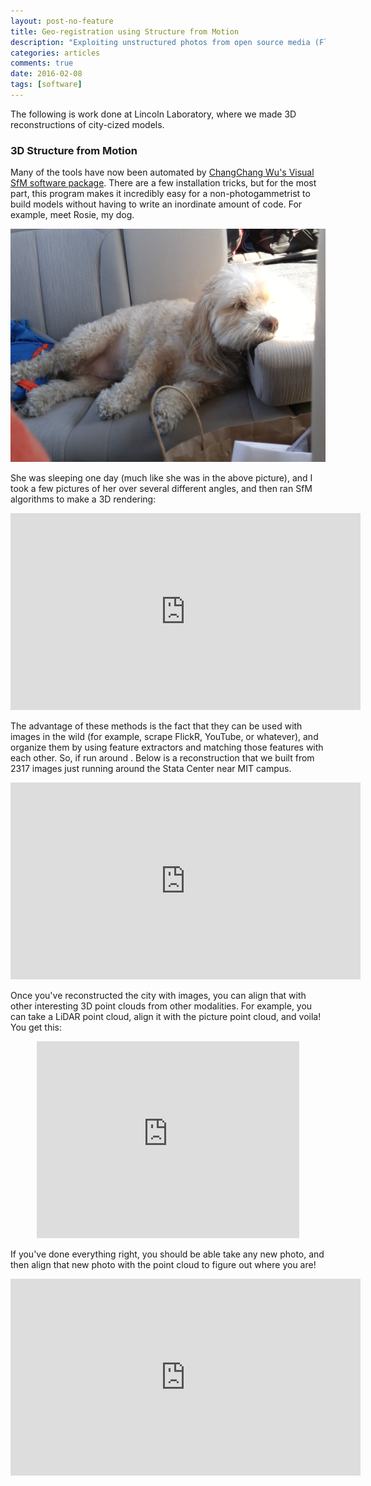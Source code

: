 ```yaml
---
layout: post-no-feature
title: Geo-registration using Structure from Motion
description: "Exploiting unstructured photos from open source media (FlickR, Youtube, etc.) to build a model for geo-locating photos"
categories: articles
comments: true
date: 2016-02-08
tags: [software]
---
```



The following is work done at Lincoln Laboratory, where we made 3D reconstructions of city-cized models. 

### 3D Structure from Motion

Many of the tools have now been automated by [ChangChang Wu's Visual SfM software package](http://ccwu.me/vsfm/). There are a few installation tricks, but for the most part, this program makes it incredibly easy for a non-photogammetrist to build models without having to write an inordinate amount of code. For example, meet Rosie, my dog. 

![Rosie](https://github.com/UCKarl/UCKarl.github.io/blob/master/_posts/20160327_141319.jpg?raw=true)

She was sleeping one day (much like she was in the above picture), and I took a few pictures of her over several different angles, and then ran SfM algorithms to make a 3D rendering:

<html>
<center>
<iframe width="560" height="315" src="https://www.youtube.com/embed/FiNwu97TQ6w" frameborder="0" allowfullscreen></iframe>
</center>
</html>

<html>
<p>
<html>

The advantage of these methods is the fact that they can be used with images in the wild (for example, scrape FlickR, YouTube, or whatever), and organize them by using feature extractors and matching those features with each other. So, if run around . Below is a reconstruction that we built from 2317 images just running around the Stata Center near MIT campus. 

<html>
<center>
<iframe width="560" height="315" src="https://www.youtube.com/embed/CJkRyo-u1_U" frameborder="0" allowfullscreen></iframe>
</center>
</html>


Once you've reconstructed the city with images, you can align that with other interesting 3D point clouds from other modalities. For example, you can take a LiDAR point cloud, align it with the picture point cloud, and voila! You get this:


<html>
<center>
<iframe width="420" height="315" src="https://www.youtube.com/embed/oc1rTzwXbc8" frameborder="0" allowfullscreen></iframe>
</center>
</html>


If you've done everything right, you should be able take any new photo, and then align that new photo with the point cloud to figure out where you are!


<html>
<center>
<iframe width="560" height="315" src="https://www.youtube.com/embed/wPtGyScg8SQ" frameborder="0" allowfullscreen></iframe>
</center>
</html>

